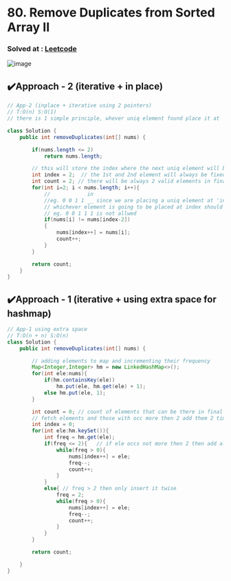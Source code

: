 # 80. Remove Duplicates from Sorted Array II

### Solved at : [Leetcode](https://leetcode.com/problems/remove-duplicates-from-sorted-array-ii/description/?envType=study-plan-v2&envId=top-interview-150)

![image](https://github.com/yashasviyadav1/dsa-questions/assets/124666305/e9fa3014-6275-4c6b-b3a6-8ae90b651c6b)

## ✔️Approach - 2 (iterative + in place)
```java
// App-2 (inplace + iterative using 2 pointers)
// T:O(n) S:O(1) 
// there is 1 simple principle, whever uniq element found place it at 'index'

class Solution {
    public int removeDuplicates(int[] nums) {

        if(nums.length <= 2)
            return nums.length;

        // this will store the index where the next uniq element will be stored
        int index = 2;  // the 1st and 2nd element will always be fixed coz 0 0 is valid 0 1 is valid 0 0 0 is invalid thats why index is at 2 initially
        int count = 2; // there will be always 2 valid elements in final array
        for(int i=2; i < nums.length; i++){
            //            in  
            //eg. 0 0 1 1 __ since we are placing a uniq element at 'index' so we need to make sure that
            // whichever element is going to be placed at index should not be equal to index-2 (coz at most 2 are allowd)
            // eg. 0 0 1 1 1 is not allwed
            if(nums[i] != nums[index-2])
            {
                nums[index++] = nums[i]; 
                count++;
            } 
        } 

        return count;
    }
}
```

## ✔️Approach - 1 (iterative + using extra space for hashmap)
```java
// App-1 using extra space
// T:O(n + n) S:O(n)
class Solution {
    public int removeDuplicates(int[] nums) {

        // adding elements to map and incrementing their frequency
        Map<Integer,Integer> hm = new LinkedHashMap<>();
        for(int ele:nums){
            if(hm.containsKey(ele))
                hm.put(ele, hm.get(ele) + 1);
            else hm.put(ele, 1);
        }

        int count = 0; // count of elements that can be there in final array
        // fetch elements and those with occ more then 2 add them 2 times
        int index = 0;
        for(int ele:hm.keySet()){
            int freq = hm.get(ele);
            if(freq <= 2){   // if ele occs not more then 2 then add all its occurence
                while(freq > 0){
                    nums[index++] = ele;
                    freq--;
                    count++;
                } 
            }
            else{ // freq > 2 then only insert it twise
                freq = 2;
                while(freq > 0){
                    nums[index++] = ele;
                    freq--;
                    count++;
                }
            }
        }

        return count;

    }
}
```
